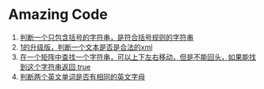 # Amazing Code

1. [判断一个只包含括号的字符串，是符合括号规则的字符串](./src/1.cpp)
2. [1的升级版，判断一个文本是否是合法的xml](./src/2.cpp)
3. [在一个矩阵中查找一个字符串，可以上下左右移动，但是不能回头，如果能找到这个字符串返回 true](./src/3.cpp)
4. [判断两个英文单词是否有相同的英文字母](./src/3.cpp)